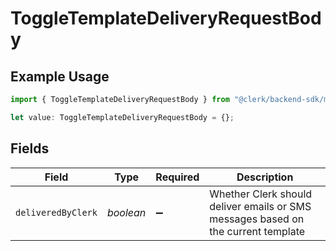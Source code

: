# ToggleTemplateDeliveryRequestBody

## Example Usage

```typescript
import { ToggleTemplateDeliveryRequestBody } from "@clerk/backend-sdk/models/operations";

let value: ToggleTemplateDeliveryRequestBody = {};
```

## Fields

| Field                                                                             | Type                                                                              | Required                                                                          | Description                                                                       |
| --------------------------------------------------------------------------------- | --------------------------------------------------------------------------------- | --------------------------------------------------------------------------------- | --------------------------------------------------------------------------------- |
| `deliveredByClerk`                                                                | *boolean*                                                                         | :heavy_minus_sign:                                                                | Whether Clerk should deliver emails or SMS messages based on the current template |